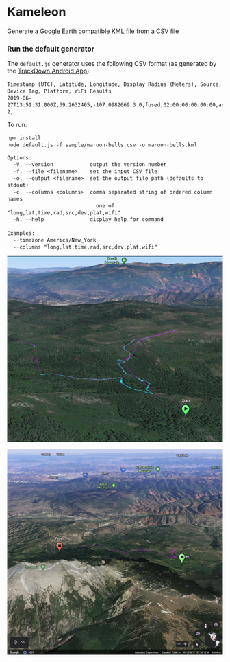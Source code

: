 # Kameleon
Generate a [Google Earth](https://www.google.com/earth/) compatible [KML file](https://developers.google.com/kml/documentation/kml_tut) from a CSV file

### Run the default generator
The `default.js` generator uses the following CSV format (as generated by the [TrackDown Android App](https://github.com/Mierenga/track-down-android)):
```
Timestamp (UTC), Latitude, Longitude, Display Radius (Meters), Source, Device Tag, Platform, WiFi Results
2019-06-27T13:51:31.000Z,39.2632465,-107.0982669,3.0,fused,02:00:00:00:00:00,android/Google/Pixel 2,
```

To run:
```
npm install
node default.js -f sample/maroon-bells.csv -o maroon-bells.kml
```

```
Options:
  -V, --version            output the version number
  -f, --file <filename>    set the input CSV file
  -o, --output <filename>  set the output file path (defaults to stdout)
  -c, --columns <columns>  comma separated string of ordered column names
                             one of: "long,lat,time,rad,src,dev,plat,wifi"
  -h, --help               display help for command

Examples:
  --timezone America/New_York
  --columns "long,lat,time,rad,src,dev,plat,wifi"
```

![start marker](google-earth-screenshots/start-marker.png)

![start to finish](google-earth-screenshots/start-to-finish.png)